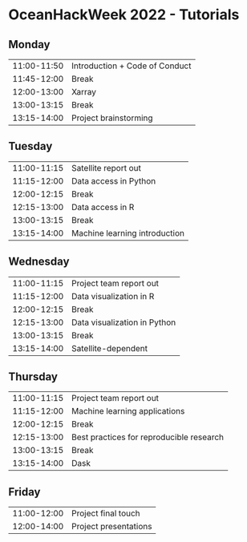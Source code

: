 # OceanHackWeek 2022 - Tutorials

## Monday
|             |                                |
|-------------|--------------------------------|
| 11:00-11:50 | Introduction + Code of Conduct |
| 11:45-12:00 | Break                          |
| 12:00-13:00 | Xarray                         |
| 13:00-13:15 | Break                          |
| 13:15-14:00 | Project brainstorming          |

## Tuesday
|             |                               |
|-------------|-------------------------------|
| 11:00-11:15 | Satellite report out          |
| 11:15-12:00 | Data access in Python         |
| 12:00-12:15 | Break                         |
| 12:15-13:00 | Data access in R              |
| 13:00-13:15 | Break                         |
| 13:15-14:00 | Machine learning introduction |

## Wednesday

|             |                              |
|-------------|------------------------------|
| 11:00-11:15 | Project team report out      |
| 11:15-12:00 | Data visualization in R      |
| 12:00-12:15 | Break                        |
| 12:15-13:00 | Data visualization in Python |
| 13:00-13:15 | Break                        |
| 13:15-14:00 | Satellite-dependent          |

## Thursday

|             |                                          |
|-------------|------------------------------------------|
| 11:00-11:15 | Project team report out                  |
| 11:15-12:00 | Machine learning applications            |
| 12:00-12:15 | Break                                    |
| 12:15-13:00 | Best practices for reproducible research |
| 13:00-13:15 | Break                                    |
| 13:15-14:00 | Dask                                     |

## Friday

|             |                              |
|-------------|------------------------------|
| 11:00-12:00 | Project final touch          |
| 12:00-14:00 | Project presentations        |
